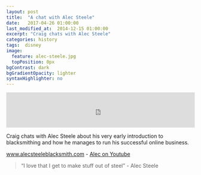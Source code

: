 ```yaml
---
layout: post
title:  "A chat with Alec Steele"
date:   2017-04-26 01:00:00
last_modified_at:  2014-12-15 01:00:00
excerpt: "Craig chats with Alec Steele"
categories: history
tags:  disney
image:
  feature: alec-steele.jpg
  topPosition: 0px
bgContrast: dark
bgGradientOpacity: lighter
syntaxHighlighter: no
---
```



<iframe frameborder='0' height='94px' scrolling='no' seamless src='https://simplecast.com/e/68038?style=medium-light' width='100%'></iframe>

Craig chats with Alec Steele about his very early introduction to blacksmithing and how he manages to run his successful online business.

 <a href="http://alecsteeleblacksmith.com" target="_blank">www.alecsteeleblacksmith.com</a> - <a href="https://www.youtube.com/user/alectheblacksmith" target="_blank">Alec on Youtube</a> 


<blockquote class="largeQuote">“I love that I get to make stuff out of steel” - Alec Steele</blockquote>




